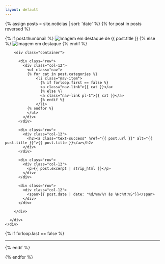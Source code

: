 ```yaml
---
layout: default
---
```

{% assign posts = site.noticias | sort: 'date' %}
{% for post in posts reversed %}
  <div class="container">
    <div class="row">
      <div class="col-4">
        <!-- Imagem em Destaque -->
        {% if post.thumbnail %}
          <img class="img-thumbnail"  src="{{ post.thumbnail | prepend: site.baseurl }}" alt="Imagem em destaque de {{ post.title }}" />
        {% else %}
          <img class="img-thumbnail"  src="https://via.placeholder.com/400" alt="Imagem em destaque" />        
        {% endif %}
      </div>
      <div class="col-8">

        <div class="container">

          <div class="row">
            <div class="col-12">
              <ul class="nav">
              {% for cat in post.categories %}
                  <li class="nav-item">
                    {% if forloop.first == false %}
                    <a class="nav-link">{{ cat }}</a>
                    {% else %}
                    <a class="nav-link pl-1">{{ cat }}</a>
                    {% endif %}
                  </li>
              {% endfor %}
              </ul>
            </div>
          </div>

          <div class="row">
            <div class="col-12">
              <h2><a class="text-success" href="{{ post.url }}" alt="{{ post.title }}">{{ post.title }}</a></h2>
            </div>
          </div>

          <div class="row">
            <div class="col-12">
              <p>{{ post.excerpt | strip_html }}</p>
            </div>
          </div>

          <div class="row">
            <div class="col-12">
              <span>{{ post.date | date: "%d/%m/%Y às %H:%M:%S"}}</span>
            </div>
          </div>

        </div>

      </div>
    </div>
  </div>

  {% if forloop.last == false %}
  <!-- Separador -->
  <div class="container">
    <div class="row">
      <div class="col-12">
        <hr />
      </div>
    </div>
  </div>
  {% endif %}

{% endfor %}
